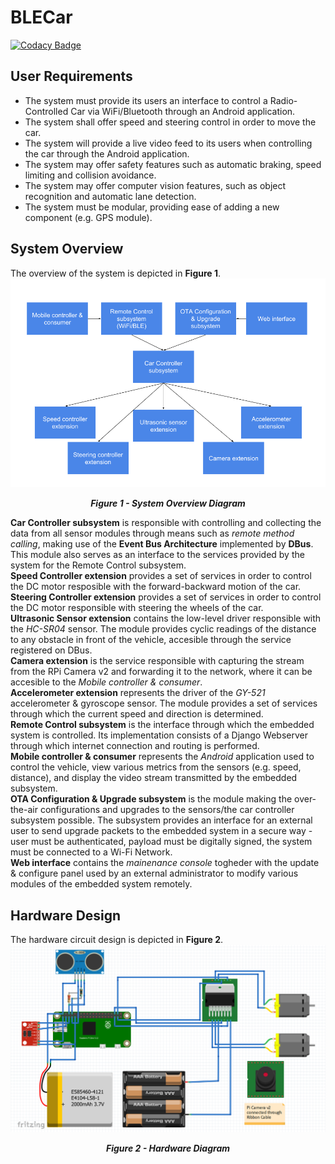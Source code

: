 # BLECar

[![Codacy Badge](https://api.codacy.com/project/badge/Grade/7061e2842fba4157bb070a54fac7eebb)](https://app.codacy.com/app/Metonimie/BLECar?utm_source=github.com&utm_medium=referral&utm_content=metonimie/BLECar&utm_campaign=badger)

## User Requirements

* The system must provide its users an interface to control a Radio-Controlled Car via WiFi/Bluetooth through an Android application.
* The system shall offer speed and steering control in order to move the car.
* The system will provide a live video feed to its users when controlling the car through the Android application.
* The system may offer safety features such as automatic braking, speed limiting and collision avoidance.
* The system may offer computer vision features, such as object recognition and automatic lane detection.
* The system must be modular, providing ease of adding a new component (e.g. GPS module).

## System Overview 

The overview of the system is depicted in **Figure 1**.
![Figure 1](Docs/Figure1.png?raw=true "Figure 1")
<p align="center">
  <i><b>Figure 1 - System Overview Diagram</b></i>
</p>    

**Car Controller subsystem** is responsible with controlling and collecting the data from all sensor modules through means such as *remote method calling*, making use of the **Event Bus Architecture** implemented by **DBus**. This module also serves as an interface to the services provided by the system for the Remote Control subsystem.    
**Speed Controller extension** provides a set of services in order to control the DC motor resposible with the forward-backward motion of the car.    
**Steering Controller extension** provides a set of services in order to control the DC motor responsible with steering the wheels of the car.    
**Ultrasonic Sensor extension** contains the low-level driver responsible with the *HC-SR04* sensor. The module provides cyclic readings of the distance to any obstacle in front of the vehicle, accesible through the service registered on DBus.    
**Camera extension** is the service responsible with capturing the stream from the RPi Camera v2 and forwarding it to the network, where it can be accesible to the *Mobile controller & consumer*.    
**Accelerometer extension** represents the driver of the *GY-521* accelerometer & gyroscope sensor. The module provides a set of services through which the current speed and direction is determined.    
**Remote Control subsystem** is the interface through which the embedded system is controlled. Its implementation consists of a Django Webserver through which internet connection and routing is performed.    
**Mobile controller & consumer** represents the *Android* application used to control the vehicle, view various metrics from the sensors (e.g. speed, distance), and display the video stream transmitted by the embedded subsystem.    
**OTA Configuration & Upgrade subsystem** is the module making the over-the-air configurations and upgrades to the sensors/the car controller subsystem possible. The subsystem provides an interface for an external user to send upgrade packets to the embedded system in a secure way - user must be authenticated, payload must be digitally signed, the system must be connected to a Wi-Fi Network.    
**Web interface** contains the *mainenance console* togheder with the update & configure panel used by an external administrator to modify various modules of the embedded system remotely.    

## Hardware Design

The hardware circuit design is depicted in **Figure 2**.
![Figure 2](Docs/Figure2.PNG?raw=true "Figure 2")
<p align="center">
  <i><b>Figure 2 - Hardware Diagram</b></i>
</p> 

